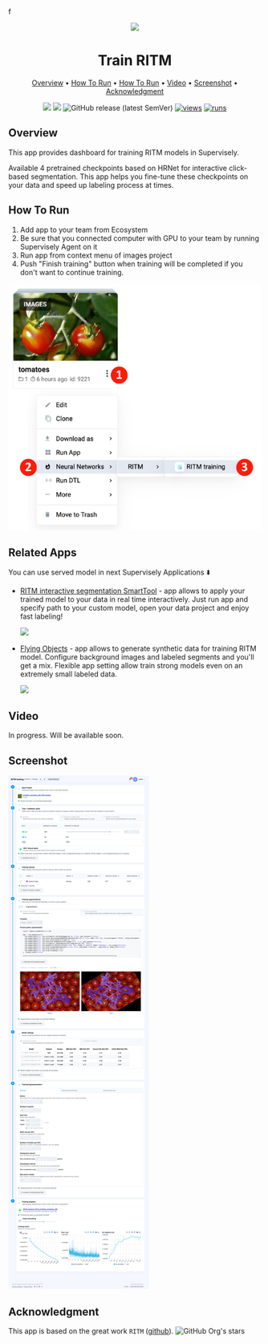 f<div align="center" markdown> 

<img src="https://user-images.githubusercontent.com/106374579/187906520-671c4261-8253-449b-94cd-03227968b077.png"/>

# Train RITM
  
<p align="center">

  <a href="#Overview">Overview</a> •
  <a href="#How-To-Run">How To Run</a> •
  <a href="#Related-Apps">How To Run</a> •
  <a href="#Video">Video</a> •
  <a href="#Screenshot">Screenshot</a> •
  <a href="#Acknowledgment">Acknowledgment</a>
</p>

[![](https://img.shields.io/badge/supervisely-ecosystem-brightgreen)](https://ecosystem.supervise.ly/apps/supervisely-ecosystem/ritm-training/supervisely/train)
[![](https://img.shields.io/badge/slack-chat-green.svg?logo=slack)](https://supervise.ly/slack) 
![GitHub release (latest SemVer)](https://img.shields.io/github/v/release/supervisely-ecosystem/ritm-training)
[![views](https://app.supervise.ly/img/badges/views/supervisely-ecosystem/ritm-training/supervisely/train.png)](https://supervise.ly)
[![runs](https://app.supervise.ly/img/badges/runs/supervisely-ecosystem/ritm-training/supervisely/train.png)](https://supervise.ly)

</div>

## Overview 

This app provides dashboard for training RITM models in Supervisely. 

Available 4 pretrained checkpoints based on HRNet for interactive click-based segmentation. This app helps you fine-tune these checkpoints on your data and speed up labeling process at times.


## How To Run

1. Add app to your team from Ecosystem
2. Be sure that you connected computer with GPU to your team by running Supervisely Agent on it
3. Run app from context menu of images project
4. Push "Finish training" button when training will be completed if you don't want to continue training.

<img src="media/htr1.png" />


## Related Apps

You can use served model in next Supervisely Applications ⬇️ 
  

- [RITM interactive segmentation SmartTool](https://ecosystem.supervise.ly/apps/supervisely-ecosystem%2Fritm-interactive-segmentation%2Fsupervisely) - app allows to apply your trained model to your data in real time interactively. Just run app and specify path to your custom model, open your data project and enjoy fast labeling!
   
    <img data-key="sly-module-link" data-module-slug="supervisely-ecosystem/ritm-interactive-segmentation/supervisely" src="edia/r1.png" width="350px"/> 

- [Flying Objects](https://ecosystem.supervise.ly/apps/flying-objects) - app allows to generate synthetic data for training RITM model. Configure background images and labeled segments and you'll get a mix. Flexible app setting allow train strong models even on an extremely small labeled data.
   
    <img data-key="sly-module-link" data-module-slug="supervisely-ecosystem/flying-objects" src="media/r2.png" width="350px"/>

## Video

In progress. Will be available soon.

## Screenshot

<img src="media/s1.png"/>

## Acknowledgment

This app is based on the great work `RITM` ([github](https://github.com/saic-vul/ritm_interactive_segmentation)). ![GitHub Org's stars](https://img.shields.io/github/stars/saic-vul/ritm_interactive_segmentation?style=social)
